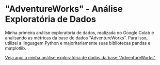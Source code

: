 # "AdventureWorks" - Análise Exploratória de Dados
Minha primeira análise exploratória de dados, realizada no Google Colab e analisando as métricas da base de dados "AdventureWorks". Para isso, utilizei a linguagem Python e majoritariamente suas bibliotecas pandas e matplotlib.

[Veja aqui a minha análise exploratória de dados da base "AdventureWorks"](AnaliseExploratoriaAdvWorks.ipynb)
